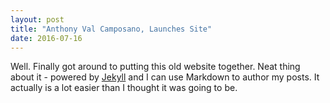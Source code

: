 ```yaml
---
layout: post
title: "Anthony Val Camposano, Launches Site"
date: 2016-07-16
---
```


Well. Finally got around to putting this old website together. 
Neat thing about it - powered by [Jekyll](http://jekyllrb.com) and I can use Markdown to author my posts. 
It actually is a lot easier than I thought it was going to be.
